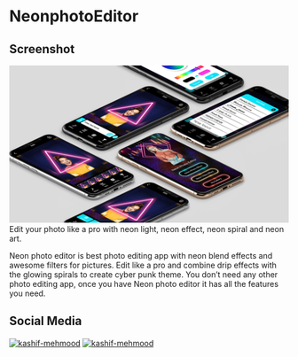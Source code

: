 # NeonphotoEditor

## Screenshot
<img src="sc1.png">
Edit your photo like a pro with neon light, neon effect, neon spiral and neon art. 

Neon photo editor is best photo editing app with neon blend effects and awesome filters for pictures. Edit like a pro and combine drip effects with the glowing spirals to create cyber punk theme. You don’t need any other photo editing app, once you have Neon photo editor it has all the features you need.

## Social Media

<p align="left">
<a href="https://www.linkedin.com/in/harshsuvagiya" target="blank"><img align="center" src="https://raw.githubusercontent.com/rahuldkjain/github-profile-readme-generator/master/src/images/icons/Social/linked-in-alt.svg" alt="kashif-mehmood" height="30" width="40" /></a>
<a href="https://stackoverflow.com/users/10838454/harsh-suvagiya" target="blank"><img align="center" src="https://raw.githubusercontent.com/rahuldkjain/github-profile-readme-generator/master/src/images/icons/Social/stack-overflow.svg" alt="kashif-mehmood" height="30" width="40" /></a>
